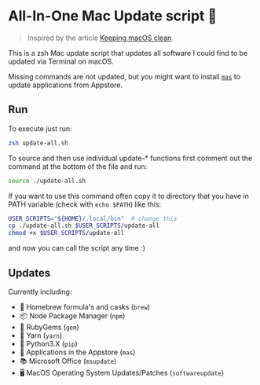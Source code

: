 # All-In-One Mac Update script 🍎

> Inspired by the article
[Keeping macOS clean](https://medium.com/@waxzce/keeping-macos-clean-this-is-my-osx-brew-update-cli-command-6c8f12dc1731).

This is a zsh Mac update script that updates all software I could find to be updated via Terminal on macOS.

Missing commands are not updated, but you might want
to install [`mas`](https://github.com/mas-cli/mas) to update applications from Appstore.

## Run

To execute just run:

```sh
zsh update-all.sh
```

To source and then use individual update-* functions first
comment out the command at the bottom of the file and run:

```sh
source ./update-all.sh
```

If you want to use this command often copy it to directory that you
have in PATH variable (check with `echo $PATH`) like this:

```sh
USER_SCRIPTS="${HOME}/.local/bin"  # change this
cp ./update-all.sh $USER_SCRIPTS/update-all
chmod +x $USER_SCRIPTS/update-all
```

and now you can call the script any time :)


## Updates

Currently including:

- 🍺 Homebrew formula's and casks (`brew`)
- 📦 Node Package Manager (`npm`)
- 💎 RubyGems (`gem`)
- 🧶 Yarn (`yarn`)
- 🐍 Python3.X (`pip`)
- 🔵 Applications in the Appstore (`mas`)
- 📚 Microsoft Office (`msupdate`)
- 🖥 MacOS Operating System Updates/Patches (`softwareupdate`)

